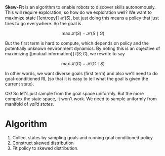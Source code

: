 **Skew-Fit** is an algorithm to enable robots to discover skills autonomously. This will require exploration, so how do we exploration well? We want to maximize state [[entropy]] $\mathcal{H}(S)$, but just doing this means a policy that just tries to go everywhere. So the goal is

$$
\max \mathcal{H}(S) - \mathcal{H}(S \mid G)
$$

But the first term is hard to compute, which depends on policy and the potentially unknown environment dynamics. By noting this is an objective of maximizing [[mutual information]] $I(S; G)$, we rewrite to say

$$
\max \mathcal{H}(G) - \mathcal{H}(G \mid S)
$$

In other words, we want diverse goals (first term) and also we'll need to do goal-conditioned RL (so that it is easy to tell what the goal is given the current state).

Ok! So let's just sample from the goal space uniformly. But the more complex the state space, it won't work. We need to sample uniformly from manifold of _valid states_. 

# Algorithm

1. Collect states by sampling goals and running goal conditioned policy.
2. Construct skewed distribution
2. Fit policy to skewed distribution.
